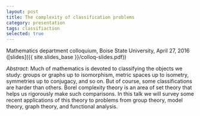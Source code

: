 ```yaml
---
layout: post
title: The complexity of classification problems
category: presentation
tags: classifiaction
selected: true
---
```

Mathematics department colloquium, Boise State University, April 27, 2016 ([slides]({{ site.slides_base }}/colloq-slides.pdf))<!--more-->

*Abstract*: Much of mathematics is devoted to classifying the objects we study: groups or graphs up to isomorphism, metric spaces up to isometry, symmetries up to conjugacy, and so on. But of course, some classifications are harder than others. Borel complexity theory is an area of set theory that helps us rigorously make such comparisons. In this talk we will survey some recent applications of this theory to problems from group theory, model theory, graph theory, and functional analysis.

